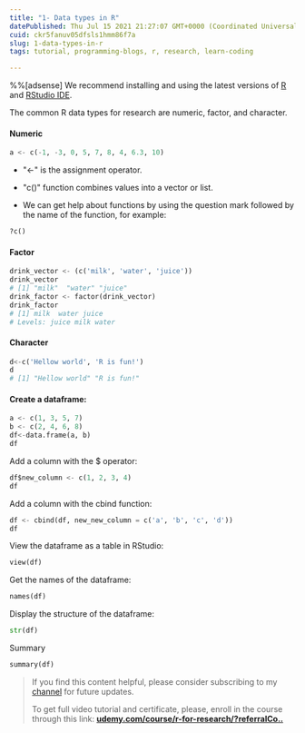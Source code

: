 ```yaml
---
title: "1- Data types in R"
datePublished: Thu Jul 15 2021 21:27:07 GMT+0000 (Coordinated Universal Time)
cuid: ckr5fanuv05dfsls1hmm86f7a
slug: 1-data-types-in-r
tags: tutorial, programming-blogs, r, research, learn-coding

---
```


%%\[adsense\] We recommend installing and using the latest versions of [R](https://cran.r-project.org/bin/windows/base/) and [RStudio IDE](https://www.rstudio.com/products/rstudio/download/).

The common R data types for research are numeric, factor, and character.

#### Numeric

```python
a <- c(-1, -3, 0, 5, 7, 8, 4, 6.3, 10)
```

* "&lt;-" is the assignment operator.
    
* "c()" function combines values into a vector or list.
    
* We can get help about functions by using the question mark followed by the name of the function, for example:
    

```python
?c()
```

#### Factor

```python
drink_vector <- (c('milk', 'water', 'juice'))
drink_vector
# [1] "milk"  "water" "juice"
drink_factor <- factor(drink_vector)
drink_factor
# [1] milk  water juice
# Levels: juice milk water
```

#### Character

```python
d<-c('Hellow world', 'R is fun!')
d
# [1] "Hellow world" "R is fun!"
```

#### Create a dataframe:

```python
a <- c(1, 3, 5, 7)
b <- c(2, 4, 6, 8)
df<-data.frame(a, b)
df
```

Add a column with the $ operator:

```python
df$new_column <- c(1, 2, 3, 4)
df
```

Add a column with the cbind function:

```python
df <- cbind(df, new_new_column = c('a', 'b', 'c', 'd'))
df
```

View the dataframe as a table in RStudio:

```python
view(df)
```

Get the names of the dataframe:

```python
names(df)
```

Display the structure of the dataframe:

```python
str(df)
```

Summary

```python
summary(df)
```

> If you find this content helpful, please consider subscribing to my [channel](https://www.youtube.com/channel/UCpbWlHEqBSnJb6i4UemXQpA?sub_confirmation=1) for future updates.
> 
> To get full video tutorial and certificate, please, enroll in the course through this link: [**udemy.com/course/r-for-research/?referralCo**](http://udemy.com/course/r-for-research/?referralCo)[**..**](https://www.udemy.com/course/r-for-research/?referralCode=B6DCFDE343F0592EA61A)